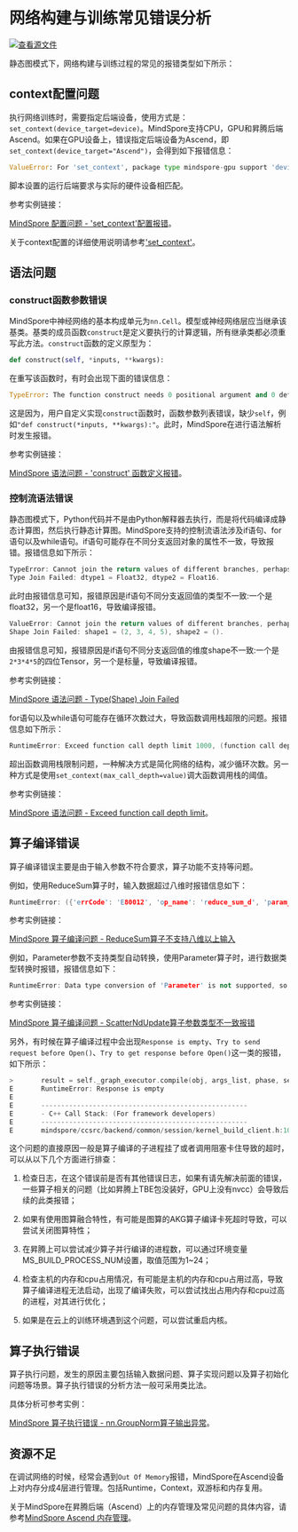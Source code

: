 # 网络构建与训练常见错误分析

[![查看源文件](https://mindspore-website.obs.cn-north-4.myhuaweicloud.com/website-images/master/resource/_static/logo_source.png)](https://gitee.com/mindspore/docs/blob/master/tutorials/source_zh_cn/advanced/error_analysis/mindrt_debug.md)&nbsp;&nbsp;

静态图模式下，网络构建与训练过程的常见的报错类型如下所示：

## context配置问题

执行网络训练时，需要指定后端设备，使用方式是：`set_context(device_target=device)`。MindSpore支持CPU，GPU和昇腾后端Ascend。如果在GPU设备上，错误指定后端设备为Ascend，即`set_context(device_target="Ascend")`，会得到如下报错信息：

```python
ValueError: For 'set_context', package type mindspore-gpu support 'device_target' type gpu or cpu, but got Ascend.
```

脚本设置的运行后端要求与实际的硬件设备相匹配。

参考实例链接：

[MindSpore 配置问题 - 'set_context'配置报错](https://www.hiascend.com/forum/thread-0229106885219029083-1-1.html)。

关于context配置的详细使用说明请参考['set_context'](https://www.mindspore.cn/docs/zh-CN/master/api_python/mindspore/mindspore.set_context.html)。

## 语法问题

### construct函数参数错误

MindSpore中神经网络的基本构成单元为`nn.Cell`。模型或神经网络层应当继承该基类。基类的成员函数`construct`是定义要执行的计算逻辑，所有继承类都必须重写此方法。`construct`函数的定义原型为：

```python
def construct(self, *inputs, **kwargs):
```

在重写该函数时，有时会出现下面的错误信息：

```python
TypeError: The function construct needs 0 positional argument and 0 default argument, but provided 1
```

这是因为，用户自定义实现`construct`函数时，函数参数列表错误，缺少`self`，例如`"def construct(*inputs, **kwargs):"`。此时，MindSpore在进行语法解析时发生报错。

参考实例链接：

[MindSpore 语法问题 - 'construct' 函数定义报错](https://www.hiascend.com/forum/thread-0230106556970619074-1-1.html)。

### 控制流语法错误

静态图模式下，Python代码并不是由Python解释器去执行，而是将代码编译成静态计算图，然后执行静态计算图。MindSpore支持的控制流语法涉及if语句、for语句以及while语句。if语句可能存在不同分支返回对象的属性不一致，导致报错。报错信息如下所示：

```c++
TypeError: Cannot join the return values of different branches, perhaps you need to make them equal.
Type Join Failed: dtype1 = Float32, dtype2 = Float16.
```

此时由报错信息可知，报错原因是if语句不同分支返回值的类型不一致:一个是float32，另一个是float16，导致编译报错。

```c++
ValueError: Cannot join the return values of different branches, perhaps you need to make them equal.
Shape Join Failed: shape1 = (2, 3, 4, 5), shape2 = ().
```

由报错信息可知，报错原因是if语句不同分支返回值的维度shape不一致:一个是`2*3*4*5`的四位Tensor，另一个是标量，导致编译报错。

参考实例链接：

[MindSpore 语法问题 - Type(Shape) Join Failed](https://www.mindspore.cn/docs/zh-CN/master/faq/network_compilation.html?highlight=type%20join%20failed)

for语句以及while语句可能存在循环次数过大，导致函数调用栈超限的问题。报错信息如下所示：

```c++
RuntimeError: Exceed function call depth limit 1000, (function call depth: 1001, simulate call depth: 997).
```

超出函数调用栈限制问题，一种解决方式是简化网络的结构，减少循环次数。另一种方式是使用`set_context(max_call_depth=value)`调大函数调用栈的阈值。

参考实例链接：

[MindSpore 语法问题 - Exceed function call depth limit](https://www.hiascend.com/forum/thread-0223111589074862027-1-1.html)。

## 算子编译错误

算子编译错误主要是由于输入参数不符合要求，算子功能不支持等问题。

例如，使用ReduceSum算子时，输入数据超过八维时报错信息如下：

```c++
RuntimeError: ({'errCode': 'E80012', 'op_name': 'reduce_sum_d', 'param_name': 'x', 'min_value': 0, 'max_value': 8, 'real_value': 10}, 'In op, the num of dimensions of input/output[x] should be in the range of [0, 8], but actually is [10].')
```

参考实例链接：

[MindSpore 算子编译问题 - ReduceSum算子不支持八维以上输入](https://www.hiascend.com/forum/thread-0229108037306667164-1-1.html)

例如，Parameter参数不支持类型自动转换，使用Parameter算子时，进行数据类型转换时报错，报错信息如下：

```c++
RuntimeError: Data type conversion of 'Parameter' is not supported, so data type int32 cannot be converted to data type float32 automatically.
```

参考实例链接：

[MindSpore 算子编译问题 - ScatterNdUpdate算子参数类型不一致报错](https://www.hiascend.com/forum/thread-0232107351416081120-1-1.html)

另外，有时候在算子编译过程中会出现`Response is empty`、`Try to send request before Open()`、`Try to get response before Open()`这一类的报错，如下所示：

```c++
>       result = self._graph_executor.compile(obj, args_list, phase, self._use_vm_mode())
E       RuntimeError: Response is empty
E
E       ----------------------------------------------------
E       - C++ Call Stack: (For framework developers)
E       ----------------------------------------------------
E       mindspore/ccsrc/backend/common/session/kernel_build_client.h:100 Response
```

这个问题的直接原因一般是算子编译的子进程挂了或者调用阻塞卡住导致的超时，可以从以下几个方面进行排查：

1. 检查日志，在这个错误前是否有其他错误日志，如果有请先解决前面的错误，一些算子相关的问题（比如昇腾上TBE包没装好，GPU上没有nvcc）会导致后续的此类报错；

2. 如果有使用图算融合特性，有可能是图算的AKG算子编译卡死超时导致，可以尝试关闭图算特性；

3. 在昇腾上可以尝试减少算子并行编译的进程数，可以通过环境变量MS_BUILD_PROCESS_NUM设置，取值范围为1~24；

4. 检查主机的内存和cpu占用情况，有可能是主机的内存和cpu占用过高，导致算子编译进程无法启动，出现了编译失败，可以尝试找出占用内存和cpu过高的进程，对其进行优化；

5. 如果是在云上的训练环境遇到这个问题，可以尝试重启内核。

## 算子执行错误

算子执行问题，发生的原因主要包括输入数据问题、算子实现问题以及算子初始化问题等场景。算子执行错误的分析方法一般可采用类比法。

具体分析可参考实例：

[MindSpore 算子执行错误 - nn.GroupNorm算子输出异常](https://www.hiascend.com/forum/thread-0229107351277363132-1-1.html)。

## 资源不足

在调试网络的时候，经常会遇到`Out Of Memory`报错，MindSpore在Ascend设备上对内存分成4层进行管理。包括Runtime，Context，双游标和内存复用。

关于MindSpore在昇腾后端（Ascend）上的内存管理及常见问题的具体内容，请参考[MindSpore Ascend 内存管理](https://www.hiascend.com/forum/thread-0229107352026042135-1-1.html)。
